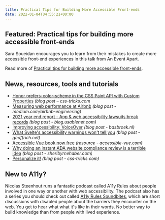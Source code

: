 ```yaml
---
title: Practical Tips for Building More Accessible Front-ends
date: 2022-01-04T04:55:21+00:00
---
```


## Featured: Practical tips for building more accessible front-ends

Sara Soueidan encourages you to learn from their mistakes to create more accessible front-end experiences in this talk from An Event Apart.

Read more of [Practical tips for building more accessible front-ends](https://aneventapart.com/news/post/practical-tips-for-building-more-accessible-front-ends).

## News, resources, tools and tutorials

- [Honor prefers-color-scheme in the CSS Paint API with Custom Properties](https://css-tricks.com/honor-prefers-color-scheme-in-the-css-paint-api-with-custom-properties/) *(blog post – css-tricks.com*
- [Measuring web performance at Airbnb](https://medium.com/airbnb-engineering/measuring-web-performance-at-airbnb-122da8d3ea3f) _(blog post - medium.com/airbnb-engineering)_
- [2021 year end report - App & web accessibility lawsuits break records](https://blog.usablenet.com/2021-lawsuit-report-trends-and-findings) *(blog post - blog.usablenet.com)*
- [Improving accessibility: VoiceOver](https://www.basbroek.nl/improving-voiceover) *(blog post - basbroek.nl)*
- [What Svelte's accessibility warnings won't tell you](https://geoffrich.net/posts/svelte-a11y-limits/) *(blog post - geoffrich.net)*
- [Accessible Vue book now free](https://accessible-vue.com) *(resource - accessible-vue.com)*
- [Why doing an instant ADA website compliance review is a terrible idea](https://sheribyrnehaber.com/instant-ada-website-compliance-review-terrible-idea/) *(blog post - sheribyrnehaber.com)*
- [Personalize it!](https://css-tricks.com/personalize-it/) *(blog post - css-tricks.com)*

## New to A11y?

Nicolas Steenhout runs a fantastic podcast called A11y Rules about people involved in one way or another with web accessibility. The podcast also has a series you should check out called [A11y Rules Soundbites](https://a11yrules.com/series/a11y-rules-soundbite/), which are short discussions with disabled people about the barriers they encounter on the web. You get to hear what what it's like in their words. No better way to build knowledge than from people with lived experience.
